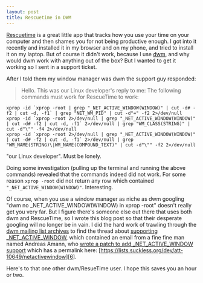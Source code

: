 ```yaml
---
layout: post
title: Rescuetime in DWM
---
```


[Rescuetime][1] is a great little app that tracks how you use your time on your computer and then shames you for not being productive enough. I got into it recently and installed it in my browser and on my phone, and tried to install it on my laptop. But of course it didn't work, because I use [dwm][2], and why would dwm work with anything out of the box? But I wanted to get it working so I sent in a support ticket.

[1]: https://www.rescuetime.com/dashboard
[2]: https://dwm.suckless.org/

After I told them my window manager was dwm the support guy responded:

> Hello. This was our Linux developer's reply to me:
> The following commands must work for RescueTime to work:

```
xprop -id `xprop -root | grep "_NET_ACTIVE_WINDOW(WINDOW)" | cut -d# -f2 | cut -d, -f1` | grep "NET_WM_PID" | cut -d"=" -f2 2>/dev/null
xprop -id `xprop -root 2>/dev/null | grep "_NET_ACTIVE_WINDOW(WINDOW)" | cut -d# -f2 | cut -d, -f1` 2>/dev/null | grep "WM_CLASS(STRING)" | cut -d"\"" -f4 2>/dev/null
xprop -id `xprop -root 2>/dev/null | grep "_NET_ACTIVE_WINDOW(WINDOW)" | cut -d# -f2 | cut -d, -f1` 2>/dev/null | grep "WM_NAME(STRING)\|WM_NAME(COMPOUND_TEXT)" | cut -d"\"" -f2 2>/dev/null
```

"our Linux developer". Must be lonely.

Doing some investigation (pulling up the terminal and running the above commands) revealed that the commands indeed did not work. For some reason `xprop -root` did not return any row which contained `"_NET_ACTIVE_WINDOW(WINDOW)"`. Interesting.

Of course, when you use a window manager as niche as dwm googling "dwm no _NET_ACTIVE_WINDOW(WINDOW) in xprop -root" doesn't really get you very far. But I figure there's someone else out there that uses both dwm and RescueTime, so I wrote this blog post so that their desperate googling will no longer be in vain. I did the hard work of trawling through the [dwm mailing list archives][3] to find the thread about [supporting _NET_ACTIVE_WINDOW][4], which contained an email from a fine fine man named Andreas Amann, who [wrote a patch to add _NET_ACTIVE_WINDOW support][5] which has a permalink here: [https://lists.suckless.org/dev/att-10649/netactivewindow][6].

[3]: https://lists.suckless.org/dev/subject.html
[4]: https://lists.suckless.org/dev/1201/10531.html
[5]: https://lists.suckless.org/dev/1201/10649.html
[6]: https://lists.suckless.org/dev/att-10649/netactivewindow

Here's to that one other dwm/ResueTime user. I hope this saves you an hour or two.
